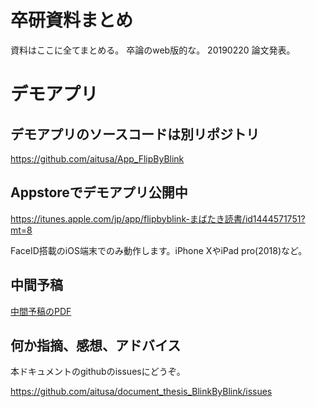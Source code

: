 # 卒研資料まとめ
資料はここに全てまとめる。
卒論のweb版的な。
20190220 論文発表。

# デモアプリ
## デモアプリのソースコードは別リポジトリ
https://github.com/aitusa/App_FlipByBlink

## Appstoreでデモアプリ公開中
https://itunes.apple.com/jp/app/flipbyblink-まばたき読書/id1444571751?mt=8

FaceID搭載のiOS端末でのみ動作します。iPhone XやiPad pro(2018)など。

## 中間予稿
[中間予稿のPDF](中間予稿.pdf)

## 何か指摘、感想、アドバイス
本ドキュメントのgithubのissuesにどうぞ。

https://github.com/aitusa/document_thesis_BlinkByBlink/issues
